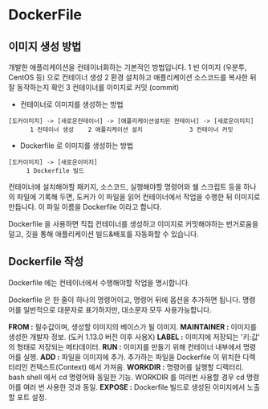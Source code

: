 # DockerFile

## 이미지 생성 방법

개발한 애플리케이션을 컨테이너화하는 기본적인 방법입니다.
1  빈 이미지 (우분투, CentOS 등) 으로 컨테이너 생성
2  환경 설치하고 애플리케이션 소스코드를 복사한 뒤 잘 동작하는지 확인
3  컨테이너를 이미지로 커밋 (commit)

* 컨테이너로 이미지를 생성하는 방법
```
[도커이미지] -> [새로운컨테이너] -> [애플리케이션설치된 컨테이너] -> [새로운이미지]
      1 컨테이너 생성    2 애플리케이션 설치             3 컨테이너 커밋
```                                    

* Dockerfile 로 이미지를 생성하는 방법          
```    
[도커이미지] -> [새로운이미지]
     1 Dockerfile 빌드        
```                 

컨테이너에 설치해야할 패키지, 소스코드, 실행해야할 명령어와 쉘 스크립트 등을 하나의 파일에 기록해 두면, 도커가 이 파일을 읽어 컨테이너에서 작업을 수행한 뒤 이미지로 만듭니다. 이 파일 이름을 Dockerfile 이라고 합니다. 

Dockerfile 을 사용하면 직접 컨테이너를 생성하고 이미지로 커밋해야하는 번거로움을 덜고, 깃을 통해 애플리케이션 빌드&배포를 자동화할 수 있습니다.


## Dockerfile 작성

Dockerfile 에는 컨테이너에서 수행해야할 작업을 명시합니다.

Dockerfile 은 한 줄이 하나의 명령어이고, 명령어 뒤에 옵션을 추가하면 됩니다.
명령어를 일반적으로 대문자로 표기하지만, 대소문자 모두 사용가능합니다.

**FROM :** 필수값이며, 생성할 이미지의 베이스가 될 이미지.
**MAINTAINER :** 이미지를 생성한 개발자 정보. (도커 1.13.0 버전 이후 사용X)
**LABEL :** 이미지에 저장되는 '키:값' 의 형태로 저장되는 메타데이터.
**RUN :** 이미지를 만들기 위해 컨테이너 내부에서 명령어를 실행.
**ADD :** 파일을 이미지에 추가. 추가하는 파일을 Dockerfile 이 위치한 디렉터리인 컨텍스트(Context) 에서 가져옴. 
**WORKDIR :** 명령어를 실행할 디렉터리. bash shell 에서 cd 명령어와 동일한 기능. 
WORKDIR 를 여러번 사용할 경우 cd 명령어를 여러 번 사용한 것과 동일.
**EXPOSE :** Dockerfile 빌드로 생성된 이미지에서 노출할 포트 설정. 


<!--stackedit_data:
eyJoaXN0b3J5IjpbMjEwMjM0MTAxMiw3NDM5Nzk5NDMsLTE4MD
Y1MjM1NDYsNTY3ODM4ODEsLTQ2NDU0NDAxMCwxOTkzNTQxMzY4
LDYyMTY5NTUwMiwtMzk0MzMyNSwxNzMyNzM5OTldfQ==
-->